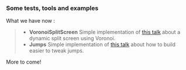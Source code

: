 ### Some tests, tools and examples
What we have now : 
> - **VoronoiSplitScreen**
> Simple implementation of [this talk](https://www.youtube.com/watch?v=tu-Qe66AvtY) about a dynamic split screen using Voronoi.
> - **Jumps**
> Simple implementation of [this talk](https://www.youtube.com/watch?v=hG9SzQxaCm8) about how to build easier to tweak jumps.

More to come!